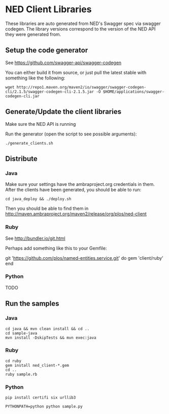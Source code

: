# NED Client Libraries

These libraries are auto generated from NED's Swagger spec via swagger codegen. The library versions correspond to the version of the NED API they were generated from.

## Setup the code generator

See https://github.com/swagger-api/swagger-codegen

You can either build it from source, or just pull the latest stable with something like the following:

    wget http://repo1.maven.org/maven2/io/swagger/swagger-codegen-cli/2.1.5/swagger-codegen-cli-2.1.5.jar -O $HOME/applications/swagger-codegen-cli.jar


## Generate/Update the client libraries

Make sure the NED API is running

Run the generator (open the script to see possible arguments):

    ./generate_clients.sh

## Distribute

### Java

Make sure your settings have the ambraproject.org credentials in them. After the clients have been generated, you should be able to run:

    cd java_deploy && ./deploy.sh

Then you should be able to find them in
http://maven.ambraproject.org/maven2/release/org/plos/ned-client

### Ruby

See http://bundler.io/git.html

Perhaps add something like this to your Gemfile:

git 'https://github.com/plos/named-entities.service.git' do
  gem 'client/ruby'
end

### Python

TODO

## Run the samples

### Java

    cd java && mvn clean install && cd ..
    cd sample-java
    mvn install -DskipTests && mvn exec:java

### Ruby

    cd ruby
    gem install ned_client-*.gem
    cd ..
    ruby sample.rb

### Python

    pip install certifi six urllib3

    PYTHONPATH=python python sample.py
